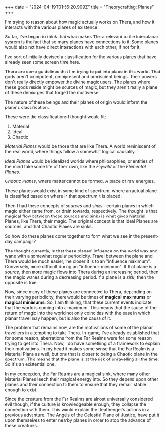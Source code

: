 +++
date = "2024-04-19T01:56:20.909Z"
title = "Theorycrafting: Planes"
+++

I'm trying to reason about how magic actually works on Thera, and how it interacts
with the various planes of existence.

So far, I've began to think that what makes Thera relevant to the interplanar sysrem is the fact that so many planes have connections to it. Some planes would 
also not have direct interactions with each other, if not for it.

I've sort of initially devised a classification for the various planes that have already seen some screen time here.

There are some guidelines that I'm trying to put into place in this world. That gods aren't omnipotent, omnipresent and omniscient beings. Their powers don't really directly empower the divine magic users. The planes where these gods reside might be sources of magic, but they aren't really a plane of these demiurges that forged the multiverse.

The nature of these beings and their planes of origin would inform the plane's classification.

These were the classifications I thought would fit:
 1. Material
 2. Ideal
 3. Chaotic
  
*Material Planes* would be those that are like Thera. A world reminiscent of the real world, where things follow a somewhat logical causality.

*Ideal Planes* would be idealized worlds where philosophies, or entities of the mind take some life of their own, like the *Feywild* or the *Elemental Planes*.

*Chaotic Planes*, where matter cannot be formed. A place of raw energies.

These planes would exist in some kind of spectrum, where an actual plane is classified based on where in that spectrum it is placed. 

Then I had these concepts of *sources* and *sinks*--certain planes in which magic either came from, or drain towards, respectively. The thought is that magical flow between these sources and sinks is what gives Material Planes, like Thera, their magic. The original concept is that Ideal Planes are sources, and that Chaotic Planes are sinks.

So how do these planes come together to form what we see in the present-day campaign?

The thought currently, is that these planes' influence on the world wax and wane with a somewhat regular periodicity. Travel between the plane and Thera would be much easier, the closer it is to an "influence maximum". Conversely, more difficult during an "influence minimum". If that plane is a *source*, then more magic flows into Thera during an increasing period, then the magic wanes during a decreasing period. If a plane is a *sink*, then the opposite is true.

Now, since many of these planes are connected to Thera, depending on their varying periodicity, there would be times of **magical maximums** or **magical minimums**. So, I am thinking, that these current events indicate that the world is coming into a maximum. This means that the cause of the return of magic into the world not only coincides with the ease in which planar travel may happen, but is also the cause of it.

The problem that remains now, are the motivations of some of the planar travellers in attempting to take Thera. In-game, I've already established that for some reason, aberrations from the Far Realms were for some reason trying to get into Thera. Now, I do have something of a framework to explain their motivations. In my head it makes some sense that the Far Realm is a Material Plane as well, but one that is closer to being a Chaotic plane in the spectrum. This means that the plane is at the risk of unravelling all the time. So it's an existential one. 

In my conception, the Far Realms are a magical sink, where many other Material Planes leech their magical energy into. So they depend upon other planes and their connection to them to ensure that they remain stable enough to exist. 

Since the creature from the Far Realms are alnost universally considered evil though, if the culture is knowledgeable enough, they collapse the connection with them. This would explain the Deathengel's actions in a previous adventure. The Angels of the Celestial Plane of Justice, have put it upon themselves to enter nearby planes in order to stop the advance of these creatures.